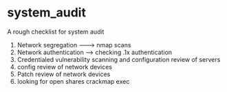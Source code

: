 # system_audit
A rough checklist for system audit

1) Network segregation ---> nmap scans
2) Network authentication --> checking .1x authentication 
3) Credentialed vulnerability scanning and configuration review of servers
4) config review of network devices
5) Patch review of network devices 
6) looking for open shares 
crackmap exec 
